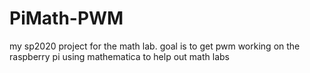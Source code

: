 # PiMath-PWM
my sp2020 project for the math lab.  goal is to get pwm working on the raspberry pi using mathematica to help out math labs
